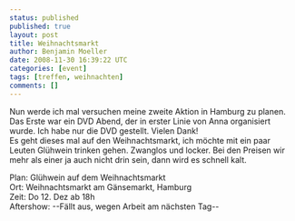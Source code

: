 ```yaml
---
status: published
published: true
layout: post
title: Weihnachtsmarkt
author: Benjamin Moeller
date: 2008-11-30 16:39:22 UTC
categories: [event]
tags: [treffen, weihnachten]
comments: []
---
```


Nun werde ich mal versuchen meine zweite Aktion in Hamburg zu planen. Das Erste war ein DVD Abend, der in erster Linie von Anna organisiert wurde. Ich habe nur die DVD gestellt. Vielen Dank!  
Es geht dieses mal auf den Weihnachtsmarkt, ich möchte mit ein paar Leuten Glühwein trinken gehen. Zwanglos und locker. Bei den Preisen wir mehr als einer ja auch nicht drin sein, dann wird es schnell kalt.  

Plan: Glühwein auf dem Weihnachtsmarkt  
Ort: Weihnachtsmarkt am Gänsemarkt, Hamburg  
Zeit: Do 12. Dez ab 18h  
Aftershow: --Fällt aus, wegen Arbeit am nächsten Tag--  


